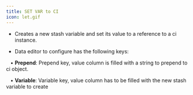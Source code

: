 ```yaml
---
title: SET VAR to CI
icon: let.gif
---
```


* Creates a new stash variable and set its value to a reference to a ci instance. 

* Data editor to configure has the following keys: <br />

&nbsp; &nbsp;• **Prepend**: Prepend key, value column is filled with a string to prepend to ci object. <br />

&nbsp; &nbsp;• **Variable**: Variable key, value column has to be filled with the new stash variable to create


